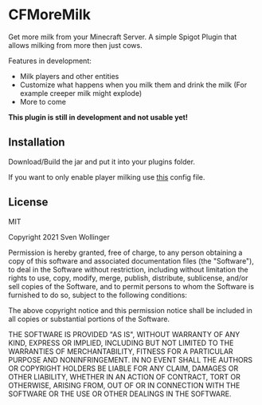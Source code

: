 # CFMoreMilk

Get more milk from your Minecraft Server.
A simple Spigot Plugin that allows milking from more then just cows.

Features in development:

- Milk players and other entities
- Customize what happens when you milk them and drink the milk (For example creeper milk might explode)
- More to come

**This plugin is still in development and not usable yet!**

Installation
----

Download/Build the jar and put it into your plugins folder.

If you want to only enable player milking use [this](https://github.com/SvenWollinger/CFMoreMilk/blob/main/config_templates/player_only.yml) config file.

License
----

MIT

Copyright 2021 Sven Wollinger

Permission is hereby granted, free of charge, to any person obtaining a copy of this software and associated documentation files (the "Software"), to deal in the Software without restriction, including without limitation the rights to use, copy, modify, merge, publish, distribute, sublicense, and/or sell copies of the Software, and to permit persons to whom the Software is furnished to do so, subject to the following conditions:

The above copyright notice and this permission notice shall be included in all copies or substantial portions of the Software.

THE SOFTWARE IS PROVIDED "AS IS", WITHOUT WARRANTY OF ANY KIND, EXPRESS OR IMPLIED, INCLUDING BUT NOT LIMITED TO THE WARRANTIES OF MERCHANTABILITY, FITNESS FOR A PARTICULAR PURPOSE AND NONINFRINGEMENT. IN NO EVENT SHALL THE AUTHORS OR COPYRIGHT HOLDERS BE LIABLE FOR ANY CLAIM, DAMAGES OR OTHER LIABILITY, WHETHER IN AN ACTION OF CONTRACT, TORT OR OTHERWISE, ARISING FROM, OUT OF OR IN CONNECTION WITH THE SOFTWARE OR THE USE OR OTHER DEALINGS IN THE SOFTWARE.

